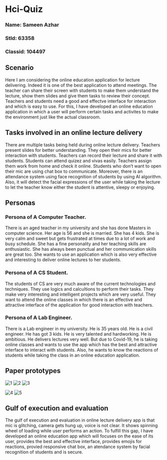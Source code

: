 # Hci-Quiz
### Name: Sameen Azhar
### StId: 63358
### Classid: 104497


## Scenario
Here I am considering the online education application for lecture delivering. Indeed it is one of the best application to attend meetings. The teacher can share their screen with students to make them understand the lecture, show them slides and give them tasks to review their concept. Teachers and students need a good and effectve interface for interaction and which is easy to use. For this, I have developed an online education application in which a user will perform certain tasks and activites to make the environment just like the actual classroom.

## Tasks involved in an online lecture delivery
There are multiple tasks being held during online lecture delivery. Teachers present slides for better understanding. They open their mics for better interaction with students. Teachers can record their lecture and share it with students. Students can attend quizez and vivas easily. Teachers assign them work from home and check it online. Students who don’t want to open their mic are using chat box to communicate.  Moreover, there is an attendance system using face recognition of students by using AI algorithm. Also, it will detect the facial expressions of the user while taking the lecture to let the teacher know either the student is attentive, sleepy or enjoying.


## Personas
### Persona of A Computer Teacher.
There is an aged teacher in my university and she has done Masters in computer science. Her age is 56 and she is married. She has 4 kids. She is very calm and sweet but gets frustrated at times due to a lot of work and busy schedule. She has a fine personality and her teaching skills are enthusiastic. She has always been punctual and her communication skills are great too. She wants to use an application which is also very effective and interesting to deliver online lectures to her students.

### Persona of A CS Student.
The students of CS are very much aware of the current technologies and techniques. They use logics and calcultions to perform their tasks. They make very interesting and intelligent projects which are very useful. They want to attend the online classes in which there is an effective and attractive interface of the application for good interaction with teachers.

### Persona of A Lab Engineer.
There is a Lab engineer in my university. He is 35 years old. He is a civil engineer. He has got 3 kids. He is very talented and hardworking. He is ambitious. He delivers lectures very well. But due to Covid-19, he is taking online classes and wants to use the app which has the best and attractive interface to interact with students. Also, he wants to know the reactions of students while taking the class in an online education application.


## Paper prototypes
 
 ![1](https://user-images.githubusercontent.com/66685640/86094918-97227780-baca-11ea-9ef3-cc9eb95de2ca.jpg)
![2](https://user-images.githubusercontent.com/66685640/86094944-9f7ab280-baca-11ea-8847-9e2777436ef1.jpg)
![3](https://user-images.githubusercontent.com/66685640/86094970-a86b8400-baca-11ea-9ba9-1ab25ca21dd3.jpg)

![4](https://user-images.githubusercontent.com/66685640/86094993-b15c5580-baca-11ea-830d-2be3d01153b4.jpg)
![5](https://user-images.githubusercontent.com/66685640/86095015-bcaf8100-baca-11ea-9d53-7de3e267246c.jpg)
 
 
 ## Gulf of execution and evaluation
The gulf of execution and evaluation in online lecture delivery app is that mic is glitching, camera gets hung up, voice is not clear. It shows spinning wheel of loading while user performs an action. To fulfill this gap, I have developed an online education app which will focuses on the ease of its user, provides the best and effective interface, provides emojis for reactions, provied responsive chat box, an atendance system by facial recognition of students and is secure.


